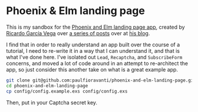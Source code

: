 # Phoenix & Elm landing page

This is my sandbox for the [Phoenix and Elm landing page app][], created by
[Ricardo García Vega][] over [a series of posts][App blog posts] over at
[his blog][codeloveandboards].

I find that in order to really understand an app built over the course of a
tutorial, I need to re-write it in a way that I can understand it, and that is
what I've done here.  I've isolated out `Lead`, `Recaptcha`, and `SubscribeForm`
concerns, and moved a lot of code around in an attempt to re-architect the app,
so just consider this another take on what is a great example app.

```sh
git clone git@github.com:paulfioravanti/phoenix-and-elm-landing-page.git
cd phoenix-and-elm-landing-page
cp config/config.example.exs config/config.exs
```

Then, put in your Captcha secret key.

[App blog posts]: http://codeloveandboards.com/blog/2017/12/02/phoenix-elm-landing-page-pt-1/
[Phoenix and Elm landing page app]: https://github.com/bigardone/phoenix-and-elm-landing-page
[Ricardo García Vega]: https://twitter.com/bigardone
[codeloveandboards]: http://codeloveandboards.com/
